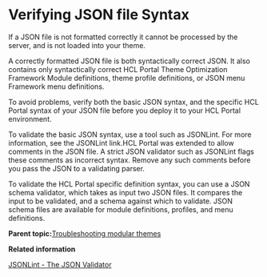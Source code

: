 # Verifying JSON file Syntax

If a JSON file is not formatted correctly it cannot be processed by the server, and is not loaded into your theme.

A correctly formatted JSON file is both syntactically correct JSON. It also contains only syntactically correct HCL Portal Theme Optimization Framework Module definitions, theme profile definitions, or JSON menu Framework menu definitions.

To avoid problems, verify both the basic JSON syntax, and the specific HCL Portal syntax of your JSON file before you deploy it to your HCL Portal environment.

To validate the basic JSON syntax, use a tool such as JSONLint. For more information, see the JSONLint link.HCL Portal was extended to allow comments in the JSON file. A strict JSON validator such as JSONLint flags these comments as incorrect syntax. Remove any such comments before you pass the JSON to a validating parser.

To validate the HCL Portal specific definition syntax, you can use a JSON schema validator, which takes as input two JSON files. It compares the input to be validated, and a schema against which to validate. JSON schema files are available for module definitions, profiles, and menu definitions.

**Parent topic:**[Troubleshooting modular themes](../dev-theme/themeopt_mod_debug_ovr.md)

**Related information**  


[JSONLint - The JSON Validator](https://jsonlint.com)

